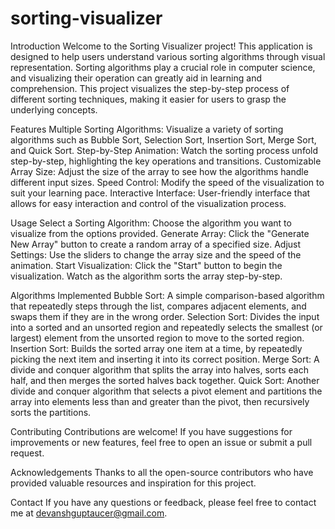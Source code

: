 # sorting-visualizer
Introduction
Welcome to the Sorting Visualizer project! This application is designed to help users understand various sorting algorithms through visual representation. Sorting algorithms play a crucial role in computer science, and visualizing their operation can greatly aid in learning and comprehension. This project visualizes the step-by-step process of different sorting techniques, making it easier for users to grasp the underlying concepts.

Features
Multiple Sorting Algorithms: Visualize a variety of sorting algorithms such as Bubble Sort, Selection Sort, Insertion Sort, Merge Sort, and Quick Sort.
Step-by-Step Animation: Watch the sorting process unfold step-by-step, highlighting the key operations and transitions.
Customizable Array Size: Adjust the size of the array to see how the algorithms handle different input sizes.
Speed Control: Modify the speed of the visualization to suit your learning pace.
Interactive Interface: User-friendly interface that allows for easy interaction and control of the visualization process.

Usage
Select a Sorting Algorithm: Choose the algorithm you want to visualize from the options provided.
Generate Array: Click the "Generate New Array" button to create a random array of a specified size.
Adjust Settings: Use the sliders to change the array size and the speed of the animation.
Start Visualization: Click the "Start" button to begin the visualization. Watch as the algorithm sorts the array step-by-step.

Algorithms Implemented
Bubble Sort: A simple comparison-based algorithm that repeatedly steps through the list, compares adjacent elements, and swaps them if they are in the wrong order.
Selection Sort: Divides the input into a sorted and an unsorted region and repeatedly selects the smallest (or largest) element from the unsorted region to move to the sorted region.
Insertion Sort: Builds the sorted array one item at a time, by repeatedly picking the next item and inserting it into its correct position.
Merge Sort: A divide and conquer algorithm that splits the array into halves, sorts each half, and then merges the sorted halves back together.
Quick Sort: Another divide and conquer algorithm that selects a pivot element and partitions the array into elements less than and greater than the pivot, then recursively sorts the partitions.

Contributing
Contributions are welcome! If you have suggestions for improvements or new features, feel free to open an issue or submit a pull request.

Acknowledgements
Thanks to all the open-source contributors who have provided valuable resources and inspiration for this project.

Contact
If you have any questions or feedback, please feel free to contact me at devanshguptaucer@gmail.com.
